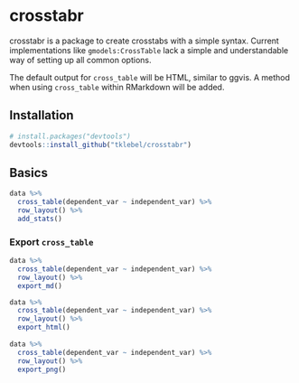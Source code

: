 # crosstabr
crosstabr is a package to create crosstabs with a simple syntax. Current
implementations like `gmodels:CrossTable` lack a simple and understandable
way of setting up all common options.

The default output for `cross_table` will be HTML, similar to ggvis. A method
when using `cross_table` within RMarkdown will be added.

## Installation
```R
# install.packages("devtools")
devtools::install_github("tklebel/crosstabr")
```

## Basics

```R
data %>% 
  cross_table(dependent_var ~ independent_var) %>% 
  row_layout() %>% 
  add_stats()
```


### Export `cross_table`
```R
data %>% 
  cross_table(dependent_var ~ independent_var) %>% 
  row_layout() %>% 
  export_md()

data %>% 
  cross_table(dependent_var ~ independent_var) %>% 
  row_layout() %>% 
  export_html()
  
data %>% 
  cross_table(dependent_var ~ independent_var) %>% 
  row_layout() %>% 
  export_png()
```
